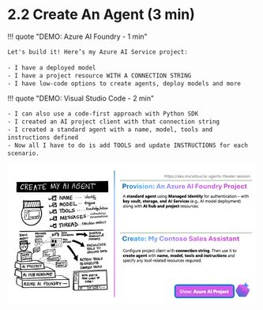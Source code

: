 # 2.2 Create An Agent (3 min)

!!! quote "DEMO: Azure AI Foundry - 1 min"

    Let's build it! Here’s my Azure AI Service project:

    - I have a deployed model
    - I have a project resource WITH A CONNECTION STRING
    - I have low-code options to create agents, deploy models and more
    
!!! quote "DEMO: Visual Studio Code - 2 min"

    - I can also use a code-first approach with Python SDK
    - I created an AI project client with that connection string
    - I created a standard agent with a name, model, tools and instructions defined
    - Now all I have to do is add TOOLS and update INSTRUCTIONS for each scenario.

![Slide 6](./../../img/Slide6.png)